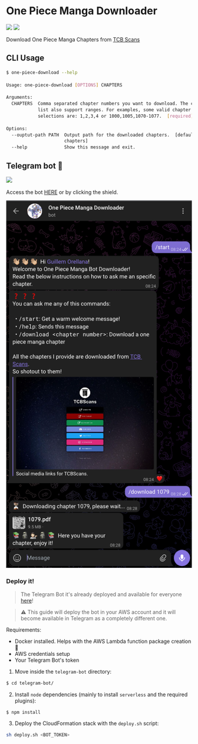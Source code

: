 # One Piece Manga Downloader
![](https://img.shields.io/badge/%F0%9F%A5%9A-Hatch-4051b5.svg)
[![](https://img.shields.io/badge/-Telegram-9cf?logo=telegram)](https://t.me/one_piece_manga_downloader_bot)

Download One Piece Manga Chapters from [TCB Scans](https://onepiecechapters.com/mangas/5/one-piece)

## CLI Usage

```bash
$ one-piece-download --help

Usage: one-piece-download [OPTIONS] CHAPTERS

Arguments:
  CHAPTERS  Comma separated chapter numbers you want to download. The chapters
            list also support ranges. For examples, some valid chapter
            selections are: 1,2,3,4 or 1000,1005,1070-1077.  [required]

Options:
  --ouptut-path PATH  Output path for the downloaded chapters.  [default:
                      chapters]
  --help              Show this message and exit.
```

## Telegram bot 🤖

[![](https://img.shields.io/badge/-Telegram-9cf?logo=telegram)](https://t.me/one_piece_manga_downloader_bot)

Access the bot [HERE](https://t.me/one_piece_manga_downloader_bot) or by 
clicking the shield.

![bot-help](imgs/tg-bot-help.png)

### Deploy it!

> The Telegram Bot it's already deployed and available for everyone [here](https://t.me/one_piece_manga_downloader_bot)!

> ⚠️ This guide will deploy the bot in your AWS account and it will become available 
> in Telegram as a completely different one. 

Requirements:

- Docker installed. Helps with the AWS Lambda function package creation 🐳
- AWS credentials setup 
- Your Telegram Bot's token

1. Move inside the `telegram-bot` directory:

```bash
$ cd telegram-bot/
```

2. Install `node` dependencies (mainly to install `serverless` and the required plugins):

```bash
$ npm install
```

3. Deploy the CloudFormation stack with the `deploy.sh` script:

```bash
sh deploy.sh <BOT_TOKEN>
```
